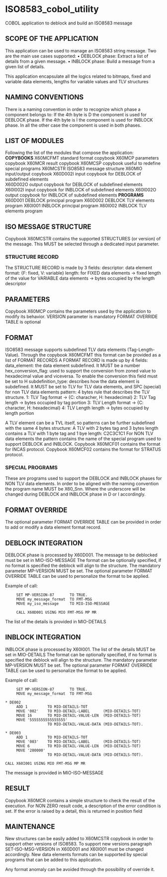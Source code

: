 # ISO8583_cobol_utility
COBOL application to deblock and build an ISO8583 message


## SCOPE OF THE APPLICATION
This application can be used to manage an ISO8583 string message.
Two are the main use cases supported:
•	DEBLOCK phase: Extract a list of details from a given message.
•	INBLOCK phase: Build a message from a given list of details.

This application encapsulate all the logics related to bitmaps, fixed and variable data elements, lengths for variable values and TLV structures


## NAMING CONVENTIONS
There is a naming convention in order to recognize which phase a component belongs to:
If the 4th byte is D the component is used for DEBLOCK phase.
If the 4th byte is I the component is used for INBLOCK phase.
In all the other case the component is used in both phases.


## LIST OF MODULES
Following the list of the modules that compose the application:
**COPYBOOKS** 
X60MCFMT	standard format copybook
X60MCP	parameters copybook
X60MCR	result copybook
X60MCSP	copybook useful to redefine special programs
X60MCSTR	ISO8583 message structure
X60MIO	input/output copybook
X60D002I	input copybook for DEBLOCK of subdefined elements	
X60D002O	output copybook for DEBLOCK of subdefined elements
X60I002I	input copybook for INBLOCK of subdefined elements
X60I002O	output copybook for INBLOCK of subdefined elements
**PROGRAMS**
X60D001	DEBLOCK principal program
X60D002	DEBLOCK TLV elements program
X60I001	INBLOCK principal program
X60I002	INBLOCK TLV elements program

## ISO MESSAGE STRUCTURE
Copybook X60MCSTR contains the supported STRUCTURES (or version) of the message.
This MUST be selected through a dedicated input parameter.

### STRUCTURE RECORD
The STRUCTURE RECORD is made by 3 fields:
descriptor: data element
format: {F: fixed, V: variable}
length:	for FIXED data elements -> fixed length of the value
	for VARIABLE data elements -> bytes occupied by the length descriptor


## PARAMETERS
Copybook X60MCP contains the parameters used by the application to modify its behavior.
VERSION parameter is mandatory
FORMAT OVERRIDE TABLE is optional


## FORMAT
ISO8583 message supports subdefined TLV data elements (Tag-Length-Value).
Through the copybook X60MCFMT this format can be provided  as a list of FORMAT RECORDS
A FORMAT RECORD is made up by 4 fields:
data_element: the data element subdefined. It MUST be a number
hex_conversion_flag: used to support the conversion from zoned value to hexadecimal value and viceversa.
To enable the conversion this field must be set to H
subdefinition_type: describes how the data element is subdefined. It MUST be set to TLV for TLV data elements, and SPC (special) for non TLV data elements
pattern: 4 bytes rule that describes the TLV structure.
	1: TLV Tag format -> {C: characher, H: hexadecimal}
	2: TLV Tag length -> bytes occupied by tag portion
	3: TLV Length format -> {C: character, H: hexadecimal}
	4: TLV Length length -> bytes occupied by length portion

A TLV element can be a TVL itself, so patterns can be further subdefined with the same 4 bytes structure:
A TLV with 2 bytes tag and 3 bytes length contains a TLV with 1 byte tag and 1 bye length:
	C2C3C1C1
For NON TLV data elements the pattern contains the name of the special program used to support DEBLOCK and INBLOCK.
Copybook X60MCF01 contains the format for INCAS protocol.
Copybook X60MCF02 contains the format for STRATUS protocol.

### SPECIAL PROGRAMS
These are programs used to support the DEBLOCK and INBLOCK phases for NON TLV data elements.
In order to be aligned with the naming convention the program name MUST be X60_Snn.
Where the underscore will be changed during DEBLOCK and INBLOCK phase in D or I accordingly.


## FORMAT OVERRIDE
The optional parameter FORMAT OVERRIDE TABLE can be provided in order to add or modify a data element format record.


## DEBLOCK INTEGRATION
DEBLOCK phase is processed by X60D001.
The message to be deblocked must be set in MIO-ISO-MESSAGE
The format can be optionally specified, if no format is specified the deblock will align to the structure.
The mandatory parameter MP-VERSION MUST be set.
The optional parameter FORMAT OVERRIDE TABLE can be used to personalize the format to be applied.

Example of call:
```cobol
     SET MP-VERSION-87       TO TRUE.
     MOVE my_message_format  TO FMT-MSG
     MOVE my_iso_message     TO MIO-ISO-MESSAGE

     CALL X60D001 USING MIO FMT-MSG MP MR
```

The list of the details is provided in MIO-DETAILS


## INBLOCK INTEGRATION
INBLOCK phase is processed by X60I001.
The list of the details MUST be set in MIO-DETAILS
The format can be optionally specified, if no format is specified the deblock will align to the structure.
The mandatory parameter MP-VERSION MUST be set.
The optional parameter FORMAT OVERRIDE TABLE can be used to personalize the format to be applied.

Example of call:
```cobol
     SET MP-VERSION-87       TO TRUE.
     MOVE my_message_format  TO FMT-MSG

* DE002
     ADD 1         TO MIO-DETAILS-TOT
     MOVE '002'    TO MIO-DETAIL-LABEL      (MIO-DETAILS-TOT)
     MOVE 16       TO MIO-DETAIL-VALUE-LEN  (MIO-DETAILS-TOT)
     MOVE '5555555555555555'
                   TO MIO-DETAIL-VALUE-DATA (MIO-DETAILS-TOT).

* DE003
     ADD 1         TO MIO-DETAILS-TOT
     MOVE '003'    TO MIO-DETAIL-LABEL      (MIO-DETAILS-TOT)
     MOVE 6        TO MIO-DETAIL-VALUE-LEN  (MIO-DETAILS-TOT)
     MOVE '280000'
                   TO MIO-DETAIL-VALUE-DATA (MIO-DETAILS-TOT).

CALL X60I001 USING MIO FMT-MSG MP MR
```

The message is provided in MIO-ISO-MESSAGE


## RESULT
Copybook X60MCR contains a simple structure to check the result of the execution.
For NON ZERO result code, a description of the error condition is set.
If the error is raised by a detail, this is returned in position field


## MAINTENANCE
New structures can be easily added to X60MCSTR copybook in order to support other versions of ISO8583.
To support new versions paragraph SET-ISO-MSG-VERSION in X60D001 and X60I001 must be changed accordingly.
New data elements formats can be supported by special programs that can be added to this application.

Any format anomaly can be avoided through the possibility of override it. 

